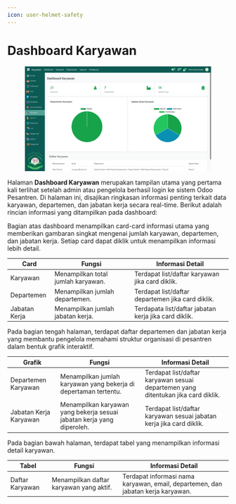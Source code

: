 ```yaml
---
icon: user-helmet-safety
---
```


# Dashboard Karyawan

<figure><img src="../../.gitbook/assets/image (3).png" alt=""><figcaption></figcaption></figure>

Halaman **Dashboard Karyawan** merupakan tampilan utama yang pertama kali terlihat setelah admin atau pengelola berhasil login ke sistem Odoo Pesantren. Di halaman ini, disajikan ringkasan informasi penting terkait data karyawan, departemen, dan jabatan kerja secara real-time. Berikut adalah rincian informasi yang ditampilkan pada dashboard:

Bagian atas dashboard menampilkan card-card informasi utama yang memberikan gambaran singkat mengenai jumlah karyawan, departemen, dan jabatan kerja. Setiap card dapat diklik untuk menampilkan informasi lebih detail.

| Card          | Fungsi                             | Informasi Detail                                      |
| ------------- | ---------------------------------- | ----------------------------------------------------- |
| Karyawan      | Menampilkan total jumlah karyawan. | Terdapat list/daftar karyawan jika card diklik.       |
| Departemen    | Menampilkan jumlah departemen.     | Terdapat list/daftar departemen jika card diklik.     |
| Jabatan Kerja | Menampilkan jumlah jabatan kerja.  | Terdapata list/daftar jabatan kerja jika card diklik. |

Pada bagian tengah halaman, terdapat daftar departemen dan jabatan kerja yang membantu pengelola memahami struktur organisasi di pesantren dalam bentuk grafik interaktif.

| Grafik                 | Fungsi                                                                 | Informasi Detail                                                                  |
| ---------------------- | ---------------------------------------------------------------------- | --------------------------------------------------------------------------------- |
| Departemen Karyawan    | Menampilkan jumlah karyawan yang bekerja di depertaman tertentu.       | Terdapat list/daftar karyawan sesuai departemen yang ditentukan jika card diklik. |
| Jabatan Kerja Karyawan | Menampilkan karyawan yang bekerja sesuai jabatan kerja yang diperoleh. | Terdapat list/daftar karyawan sesuai jabatan kerja jika card diklik.              |

Pada bagian bawah halaman, terdapat tabel yang menampilkan informasi detail karyawan.

| Tabel           | Fungsi                                  | Informasi Detail                                                                 |
| --------------- | --------------------------------------- | -------------------------------------------------------------------------------- |
| Daftar Karyawan | Menampilkan daftar karyawan yang aktif. | Terdapat informasi nama karyawan, email, departemen, dan jabatan kerja karyawan. |
